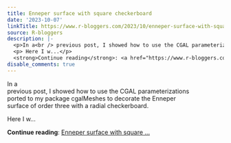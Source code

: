 ```yaml
---
title: Enneper surface with square checkerboard
date: '2023-10-07'
linkTitle: https://www.r-bloggers.com/2023/10/enneper-surface-with-square-checkerboard/
source: R-bloggers
description: |-
  <p>In a<br /> previous post, I showed how to use the CGAL parameterizations<br /> ported to my package cgalMeshes to decorate the Enneper<br /> surface of order three with a radial checkerboard.</p>
  <p> Here I w...</p>
  <strong>Continue reading</strong>: <a href="https://www.r-bloggers.com/2023/10/enneper-surface-with-square-checkerboard/">Enneper surface with square ...
disable_comments: true
---
```

<p>In a<br /> previous post, I showed how to use the CGAL parameterizations<br /> ported to my package cgalMeshes to decorate the Enneper<br /> surface of order three with a radial checkerboard.</p>
<p> Here I w...</p>
<strong>Continue reading</strong>: <a href="https://www.r-bloggers.com/2023/10/enneper-surface-with-square-checkerboard/">Enneper surface with square ...